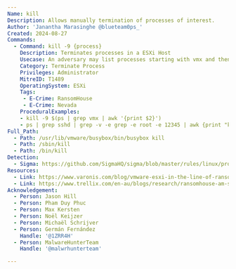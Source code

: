 ```yaml
---
Name: kill
Description: Allows manually termination of processes of interest.
Author: 'Janantha Marasinghe @blueteam0ps_'
Created: 2024-08-27
Commands:
  - Command: kill -9 {process}
    Description: Terminates processes in a ESXi Host
    Usecase: An adversary may list processes starting with vmx and then extracts the second column from the output and uses it to terminate the process. Further, research indicates that adversaries enumerate ssh sessions by non-root users and sends a kill signal 9 to terminate them. This ceases ssh sessions initiated by legitimate users and allows the adversary to operate further using root user account.
    Category: Terminate Process
    Privileges: Administrator
    MitreID: T1489
    OperatingSystem: ESXi
    Tags:
     - E-Crime: RansomHouse
     - E-Crime: Nevada
    ProceduralExamples: 
    - kill -9 $(ps | grep vmx | awk '{print $2}')
    - ps | grep sshd | grep -v -e grep -e root -e 12345 | awk {print "kill -9", $2} | sh
Full_Path:
  - Path: /usr/lib/vmware/busybox/bin/busybox kill
  - Path: /sbin/kill
  - Path: /bin/kill
Detection:
  - Sigma: https://github.com/SigmaHQ/sigma/blob/master/rules/linux/process_creation/proc_creation_lnx_esxcli_vm_kill.yml
Resources:
  - Link: https://www.varonis.com/blog/vmware-esxi-in-the-line-of-ransomware-fire
  - Link: https://www.trellix.com/en-au/blogs/research/ransomhouse-am-see/
Acknowledgement:
  - Person: Jason Hill
  - Person: Pham Duy Phuc
  - Person: Max Kersten
  - Person: Noël Keijzer
  - Person: Michaël Schrijver
  - Person: Germán Fernández
    Handle: '@1ZRR4H'
  - Person: MalwareHunterTeam
    Handle: '@malwrhunterteam'

---
```

